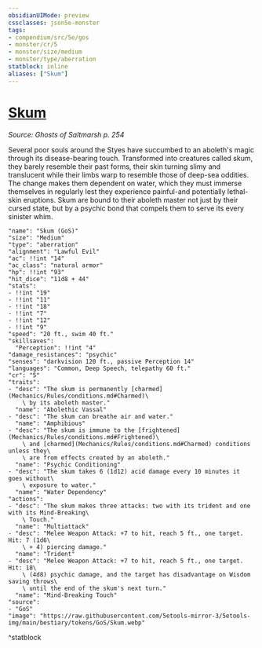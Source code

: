 ```yaml
---
obsidianUIMode: preview
cssclasses: json5e-monster
tags:
- compendium/src/5e/gos
- monster/cr/5
- monster/size/medium
- monster/type/aberration
statblock: inline
aliases: ["Skum"]
---
```

# [Skum](Mechanics\bestiary\aberration/skum-gos.md)
*Source: Ghosts of Saltmarsh p. 254*  

Several poor souls around the Styes have succumbed to an aboleth's magic through its disease-bearing touch. Transformed into creatures called skum, they barely resemble their past forms, their skin turning slimy and translucent while their limbs warp to resemble those of deep-sea oddities. The change makes them dependent on water, which they must immerse themselves in regularly lest they experience painful-and potentially lethal-skin eruptions. Skum are bound to their aboleth master not just by their cursed state, but by a psychic bond that compels them to serve its every sinister whim.

```statblock
"name": "Skum (GoS)"
"size": "Medium"
"type": "aberration"
"alignment": "Lawful Evil"
"ac": !!int "14"
"ac_class": "natural armor"
"hp": !!int "93"
"hit_dice": "11d8 + 44"
"stats":
- !!int "19"
- !!int "11"
- !!int "18"
- !!int "7"
- !!int "12"
- !!int "9"
"speed": "20 ft., swim 40 ft."
"skillsaves":
  "Perception": !!int "4"
"damage_resistances": "psychic"
"senses": "darkvision 120 ft., passive Perception 14"
"languages": "Common, Deep Speech, telepathy 60 ft."
"cr": "5"
"traits":
- "desc": "The skum is permanently [charmed](Mechanics/Rules/conditions.md#Charmed)\
    \ by its aboleth master."
  "name": "Abolethic Vassal"
- "desc": "The skum can breathe air and water."
  "name": "Amphibious"
- "desc": "The skum is immune to the [frightened](Mechanics/Rules/conditions.md#Frightened)\
    \ and [charmed](Mechanics/Rules/conditions.md#Charmed) conditions unless they\
    \ are from effects created by an aboleth."
  "name": "Psychic Conditioning"
- "desc": "The skum takes 6 (1d12) acid damage every 10 minutes it goes without\
    \ exposure to water."
  "name": "Water Dependency"
"actions":
- "desc": "The skum makes three attacks: two with its trident and one with its Mind-Breaking\
    \ Touch."
  "name": "Multiattack"
- "desc": "Melee Weapon Attack: +7 to hit, reach 5 ft., one target. Hit: 7 (1d6\
    \ + 4) piercing damage."
  "name": "Trident"
- "desc": "Melee Weapon Attack: +7 to hit, reach 5 ft., one target. Hit: 18\
    \ (4d8) psychic damage, and the target has disadvantage on Wisdom saving throws\
    \ until the end of the skum's next turn."
  "name": "Mind-Breaking Touch"
"source":
- "GoS"
"image": "https://raw.githubusercontent.com/5etools-mirror-3/5etools-img/main/bestiary/tokens/GoS/Skum.webp"
```
^statblock